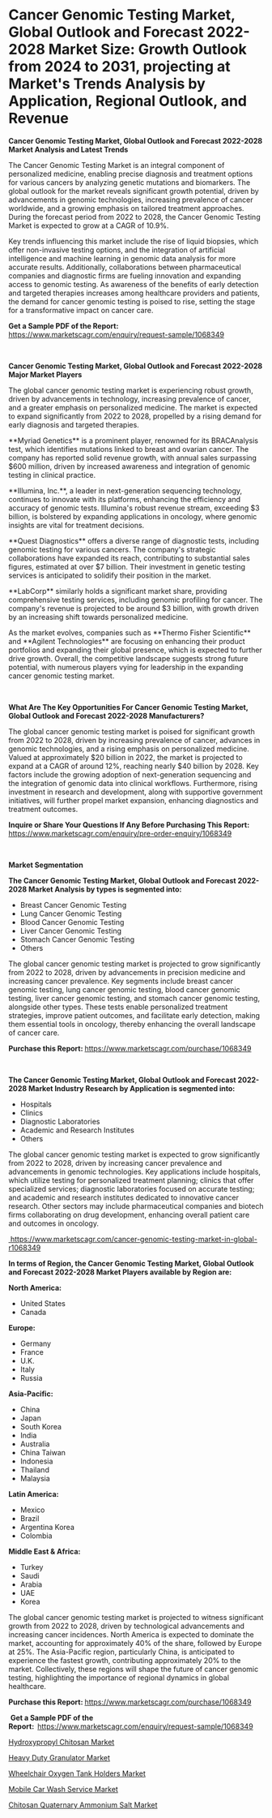 <p><h1>Cancer Genomic Testing Market, Global Outlook and Forecast 2022-2028 Market Size: Growth Outlook from 2024 to 2031, projecting at Market's Trends Analysis by Application, Regional Outlook, and Revenue</h1></p><p><strong>Cancer Genomic Testing Market, Global Outlook and Forecast 2022-2028 Market Analysis and Latest Trends</strong></p>
<p><p>The Cancer Genomic Testing Market is an integral component of personalized medicine, enabling precise diagnosis and treatment options for various cancers by analyzing genetic mutations and biomarkers. The global outlook for the market reveals significant growth potential, driven by advancements in genomic technologies, increasing prevalence of cancer worldwide, and a growing emphasis on tailored treatment approaches. During the forecast period from 2022 to 2028, the Cancer Genomic Testing Market is expected to grow at a CAGR of 10.9%.</p><p>Key trends influencing this market include the rise of liquid biopsies, which offer non-invasive testing options, and the integration of artificial intelligence and machine learning in genomic data analysis for more accurate results. Additionally, collaborations between pharmaceutical companies and diagnostic firms are fueling innovation and expanding access to genomic testing. As awareness of the benefits of early detection and targeted therapies increases among healthcare providers and patients, the demand for cancer genomic testing is poised to rise, setting the stage for a transformative impact on cancer care.</p></p>
<p><strong>Get a Sample PDF of the Report:&nbsp;</strong> <a href="https://www.marketscagr.com/enquiry/request-sample/1068349">https://www.marketscagr.com/enquiry/request-sample/1068349</a></p>
<p>&nbsp;</p>
<p><strong>Cancer Genomic Testing Market, Global Outlook and Forecast 2022-2028 Major Market Players</strong></p>
<p><p>The global cancer genomic testing market is experiencing robust growth, driven by advancements in technology, increasing prevalence of cancer, and a greater emphasis on personalized medicine. The market is expected to expand significantly from 2022 to 2028, propelled by a rising demand for early diagnosis and targeted therapies.</p><p>**Myriad Genetics** is a prominent player, renowned for its BRACAnalysis test, which identifies mutations linked to breast and ovarian cancer. The company has reported solid revenue growth, with annual sales surpassing $600 million, driven by increased awareness and integration of genomic testing in clinical practice.</p><p>**Illumina, Inc.**, a leader in next-generation sequencing technology, continues to innovate with its platforms, enhancing the efficiency and accuracy of genomic tests. Illumina's robust revenue stream, exceeding $3 billion, is bolstered by expanding applications in oncology, where genomic insights are vital for treatment decisions.</p><p>**Quest Diagnostics** offers a diverse range of diagnostic tests, including genomic testing for various cancers. The company's strategic collaborations have expanded its reach, contributing to substantial sales figures, estimated at over $7 billion. Their investment in genetic testing services is anticipated to solidify their position in the market.</p><p>**LabCorp** similarly holds a significant market share, providing comprehensive testing services, including genomic profiling for cancer. The company's revenue is projected to be around $3 billion, with growth driven by an increasing shift towards personalized medicine.</p><p>As the market evolves, companies such as **Thermo Fisher Scientific** and **Agilent Technologies** are focusing on enhancing their product portfolios and expanding their global presence, which is expected to further drive growth. Overall, the competitive landscape suggests strong future potential, with numerous players vying for leadership in the expanding cancer genomic testing market.</p></p>
<p>&nbsp;</p>
<p><strong>What Are The Key Opportunities For Cancer Genomic Testing Market, Global Outlook and Forecast 2022-2028 Manufacturers?</strong></p>
<p><p>The global cancer genomic testing market is poised for significant growth from 2022 to 2028, driven by increasing prevalence of cancer, advances in genomic technologies, and a rising emphasis on personalized medicine. Valued at approximately $20 billion in 2022, the market is projected to expand at a CAGR of around 12%, reaching nearly $40 billion by 2028. Key factors include the growing adoption of next-generation sequencing and the integration of genomic data into clinical workflows. Furthermore, rising investment in research and development, along with supportive government initiatives, will further propel market expansion, enhancing diagnostics and treatment outcomes.</p></p>
<p><strong>Inquire or Share Your Questions If Any Before Purchasing This Report:</strong> <a href="https://www.marketscagr.com/enquiry/pre-order-enquiry/1068349">https://www.marketscagr.com/enquiry/pre-order-enquiry/1068349</a></p>
<p>&nbsp;</p>
<p><strong>Market Segmentation</strong></p>
<p><strong>The Cancer Genomic Testing Market, Global Outlook and Forecast 2022-2028 Market Analysis by types is segmented into:</strong></p>
<p><ul><li>Breast Cancer Genomic Testing</li><li>Lung Cancer Genomic Testing</li><li>Blood Cancer Genomic Testing</li><li>Liver Cancer Genomic Testing</li><li>Stomach Cancer Genomic Testing</li><li>Others</li></ul></p>
<p><p>The global cancer genomic testing market is projected to grow significantly from 2022 to 2028, driven by advancements in precision medicine and increasing cancer prevalence. Key segments include breast cancer genomic testing, lung cancer genomic testing, blood cancer genomic testing, liver cancer genomic testing, and stomach cancer genomic testing, alongside other types. These tests enable personalized treatment strategies, improve patient outcomes, and facilitate early detection, making them essential tools in oncology, thereby enhancing the overall landscape of cancer care.</p></p>
<p><strong>Purchase this Report:&nbsp;</strong><a href="https://www.marketscagr.com/purchase/1068349">https://www.marketscagr.com/purchase/1068349</a></p>
<p>&nbsp;</p>
<p><strong>The Cancer Genomic Testing Market, Global Outlook and Forecast 2022-2028 Market Industry Research by Application is segmented into:</strong></p>
<p><ul><li>Hospitals</li><li>Clinics</li><li>Diagnostic Laboratories</li><li>Academic and Research Institutes</li><li>Others</li></ul></p>
<p><p>The global cancer genomic testing market is expected to grow significantly from 2022 to 2028, driven by increasing cancer prevalence and advancements in genomic technologies. Key applications include hospitals, which utilize testing for personalized treatment planning; clinics that offer specialized services; diagnostic laboratories focused on accurate testing; and academic and research institutes dedicated to innovative cancer research. Other sectors may include pharmaceutical companies and biotech firms collaborating on drug development, enhancing overall patient care and outcomes in oncology.</p></p>
<p><a href="https://www.marketscagr.com/cancer-genomic-testing-market-in-global-r1068349">&nbsp;https://www.marketscagr.com/cancer-genomic-testing-market-in-global-r1068349</a></p>
<p><strong>In terms of Region, the Cancer Genomic Testing Market, Global Outlook and Forecast 2022-2028 Market Players available by Region are:</strong></p>
<p>
    <p> <strong> North America: </strong>
        <ul>
            <li>United States</li>
            <li>Canada</li>
        </ul>
        </p> 
    <p> <strong> Europe: </strong>
        <ul>
            <li>Germany</li>
            <li>France</li>
            <li>U.K.</li>
            <li>Italy</li>
            <li>Russia</li>
        </ul>
        </p> 
    <p> <strong> Asia-Pacific: </strong>
        <ul>
            <li>China</li>
            <li>Japan</li>
            <li>South Korea</li>
            <li>India</li>
            <li>Australia</li>
            <li>China Taiwan</li>
            <li>Indonesia</li>
            <li>Thailand</li>
            <li>Malaysia</li>
        </ul>
        </p> 
    <p> <strong> Latin America: </strong>
        <ul>
            <li>Mexico</li>
            <li>Brazil</li>
            <li>Argentina Korea</li>
            <li>Colombia</li>
        </ul>
        </p> 
    <p> <strong> Middle East & Africa: </strong>
        <ul>
            <li>Turkey</li>
            <li>Saudi</li>
            <li>Arabia</li>
            <li>UAE</li>
            <li>Korea</li>
        </ul>
    </p>
    </p>
<p><p>The global cancer genomic testing market is projected to witness significant growth from 2022 to 2028, driven by technological advancements and increasing cancer incidences. North America is expected to dominate the market, accounting for approximately 40% of the share, followed by Europe at 25%. The Asia-Pacific region, particularly China, is anticipated to experience the fastest growth, contributing approximately 20% to the market. Collectively, these regions will shape the future of cancer genomic testing, highlighting the importance of regional dynamics in global healthcare.</p></p>
<p><strong>Purchase this Report: </strong><a href="https://www.marketscagr.com/purchase/1068349">https://www.marketscagr.com/purchase/1068349</a></p>
<p>&nbsp;<strong>Get a Sample PDF of the Report:&nbsp;&nbsp;</strong><a href="https://www.marketscagr.com/enquiry/request-sample/1068349">https://www.marketscagr.com/enquiry/request-sample/1068349</a></p>
<p><strong></strong></p>
<p><p><a href="https://issuu.com/reportprime-2/docs/hydroxypropyl-chitosan-market-size-_098b442d7b6289">Hydroxypropyl Chitosan Market</a></p><p><a href="https://medium.com/@nyahmertz1973/the-heavy-duty-granulator-market-prioritizes-cost-control-and-efficiency-enhancement-235528c9fa4e">Heavy Duty Granulator Market</a></p><p><a href="https://www.linkedin.com/pulse/wheelchair-oxygen-tank-holders-market-research-report-forecast-ycbve?trackingId=9f6HpZbATzy7o5erhP%2B1hw%3D%3D">Wheelchair Oxygen Tank Holders Market</a></p><p><a href="https://www.linkedin.com/pulse/charting-future-comprehensive-analysis-global-mobile-car-wash-mwsvf?trackingId=xTExbLdtTZCsjdzKAFDDPQ%3D%3D">Mobile Car Wash Service Market</a></p><p><a href="https://issuu.com/reportprime-2/docs/chitosan-quaternary-ammonium-salt-m_d503c87903edc5">Chitosan Quaternary Ammonium Salt Market</a></p></p>
